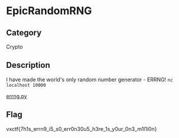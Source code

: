EpicRandomRNG
===

## Category

Crypto

## Description

I have made the world's only random number generator - ERRNG!
`nc localhost 10000`

[errng.py](public/errng.py)

## Flag

vxctf{7h1s_errn9_i5_s0_err0n30u5_h3re_1s_y0ur_0n3_m1l1i0n}